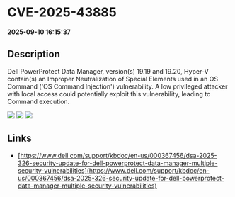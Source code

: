 # CVE-2025-43885

**2025-09-10 16:15:37**

## Description
Dell PowerProtect Data Manager, version(s) 19.19 and 19.20, Hyper-V contain(s) an Improper Neutralization of Special Elements used in an OS Command ('OS Command Injection') vulnerability. A low privileged attacker with local access could potentially exploit this vulnerability, leading to Command execution.

![](https://img.shields.io/static/v1?label=Score&message=7.8&color=red)
![](https://img.shields.io/static/v1?label=Severity&message=HIGH&color=red)
![](https://img.shields.io/static/v1?label=CWE&message=RCE&color=green)

## Links
- [https://www.dell.com/support/kbdoc/en-us/000367456/dsa-2025-326-security-update-for-dell-powerprotect-data-manager-multiple-security-vulnerabilities](https://www.dell.com/support/kbdoc/en-us/000367456/dsa-2025-326-security-update-for-dell-powerprotect-data-manager-multiple-security-vulnerabilities)
